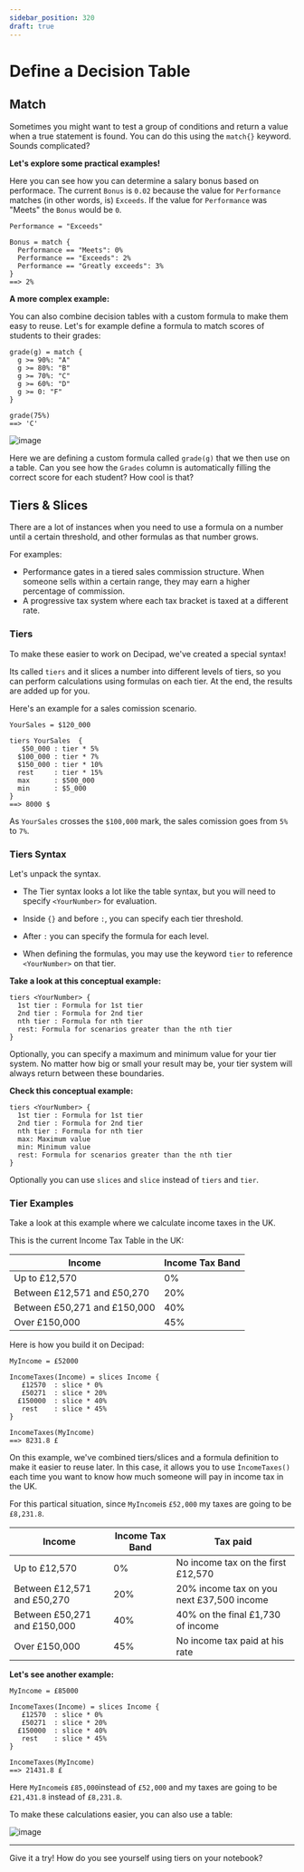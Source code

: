 ```yaml
---
sidebar_position: 320
draft: true
---
```


# Define a Decision Table

## Match

Sometimes you might want to test a group of conditions and return a value when a true statement is found. You can do this using the `match{}` keyword. Sounds complicated?

**Let's explore some practical examples!**

Here you can see how you can determine a salary bonus based on performace. The current `Bonus` is `0.02` because the value for `Performance` matches (in other words, is) `Exceeds`. If the value for `Performance` was "Meets" the `Bonus` would be `0`.

```deci live
Performance = "Exceeds"

Bonus = match {
  Performance == "Meets": 0%
  Performance == "Exceeds": 2%
  Performance == "Greatly exceeds": 3%
}
==> 2%
```

**A more complex example:**

You can also combine decision tables with a custom formula to make them easy to reuse. Let's for example define a formula to match scores of students to their grades:

```deci live
grade(g) = match {
  g >= 90%: "A"
  g >= 80%: "B"
  g >= 70%: "C"
  g >= 60%: "D"
  g >= 0: "F"
}

grade(75%)
==> 'C'
```

![image](https://user-images.githubusercontent.com/12210180/179830955-73f656c1-86b6-4e6f-9b7c-795aaf78c752.png)

Here we are defining a custom formula called `grade(g)` that we then use on a table. Can you see how the `Grades` column is automatically filling the correct score for each student? How cool is that?

## Tiers & Slices

There are a lot of instances when you need to use a formula on a number until a certain threshold, and other formulas as that number grows.

For examples:

- Performance gates in a tiered sales commission structure. When someone sells within a certain range, they may earn a higher percentage of commission.
- A progressive tax system where each tax bracket is taxed at a different rate.

### Tiers

To make these easier to work on Decipad, we've created a special syntax!

Its called `tiers` and it slices a number into different levels of tiers, so you can perform calculations using formulas on each tier. At the end, the results are added up for you.

Here's an example for a sales comission scenario.

```deci live
YourSales = $120_000

tiers YourSales  {
   $50_000 : tier * 5%
  $100_000 : tier * 7%
  $150_000 : tier * 10%
  rest     : tier * 15%
  max      : $500_000
  min      : $5_000
}
==> 8000 $
```

As `YourSales` crosses the `$100,000` mark, the sales comission goes from `5%` to `7%`.

### Tiers Syntax

Let's unpack the syntax.

- The Tier syntax looks a lot like the table syntax, but you will need to specify `<YourNumber>` for evaluation.

- Inside `{}` and before `:`, you can specify each tier threshold.

- After `:` you can specify the formula for each level.

- When defining the formulas, you may use the keyword `tier` to reference `<YourNumber>` on that tier.

**Take a look at this conceptual example:**

```
tiers <YourNumber> {
  1st tier : Formula for 1st tier
  2nd tier : Formula for 2nd tier
  nth tier : Formula for nth tier
  rest: Formula for scenarios greater than the nth tier
}
```

Optionally, you can specify a maximum and minimum value for your tier system. No matter how big or small your result may be, your tier system will always return between these boundaries.

**Check this conceptual example:**

```
tiers <YourNumber> {
  1st tier : Formula for 1st tier
  2nd tier : Formula for 2nd tier
  nth tier : Formula for nth tier
  max: Maximum value
  min: Minimum value
  rest: Formula for scenarios greater than the nth tier
}
```

Optionally you can use `slices` and `slice` instead of `tiers` and `tier`.

### Tier Examples

Take a look at this example where we calculate income taxes in the UK.

This is the current Income Tax Table in the UK:

| Income                       | Income Tax Band |
| ---------------------------- | --------------- |
| Up to £12,570                | 0%              |
| Between £12,571 and £50,270  | 20%             |
| Between £50,271 and £150,000 | 40%             |
| Over £150,000                | 45%             |

Here is how you build it on Decipad:

```deci live
MyIncome = £52000

IncomeTaxes(Income) = slices Income {
   £12570  : slice * 0%
   £50271  : slice * 20%
  £150000  : slice * 40%
   rest    : slice * 45%
}

IncomeTaxes(MyIncome)
==> 8231.8 £
```

On this example, we've combined tiers/slices and a formula definition to make it easier to reuse later. In this case, it allows you to use `ÌncomeTaxes()` each time you want to know how much someone will pay in income tax in the UK.

For this partical situation, since `MyIncome`is `£52,000` my taxes are going to be `£8,231.8`.

| Income                       | Income Tax Band | Tax paid                                  |
| ---------------------------- | --------------- | ----------------------------------------- |
| Up to £12,570                | 0%              | No income tax on the first £12,570        |
| Between £12,571 and £50,270  | 20%             | 20% income tax on you next £37,500 income |
| Between £50,271 and £150,000 | 40%             | 40% on the final £1,730 of income         |
| Over £150,000                | 45%             | No income tax paid at his rate            |

**Let's see another example:**

```deci live
MyIncome = £85000

IncomeTaxes(Income) = slices Income {
   £12570  : slice * 0%
   £50271  : slice * 20%
  £150000  : slice * 40%
   rest    : slice * 45%
}

IncomeTaxes(MyIncome)
==> 21431.8 £
```

Here `MyIncome`is `£85,000`instead of `£52,000` and my taxes are going to be `£21,431.8` instead of `£8,231.8`.

To make these calculations easier, you can also use a table:

![image](https://user-images.githubusercontent.com/12210180/181501145-d4bd8ebd-8e9e-4257-9ab7-81514779a797.png)

---

Give it a try! How do you see yourself using tiers on your notebook?
